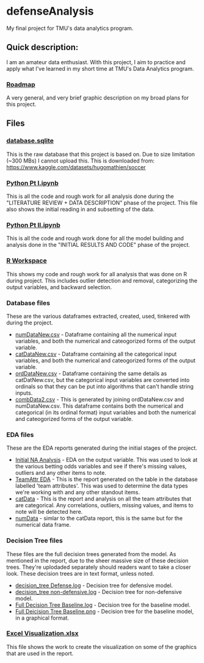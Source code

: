 # defenseAnalysis
My final project for TMU's data analytics program. 

## Quick description:
I am an amateur data enthusiast. With this project, I aim to practice and apply what I've learned in my short time at TMU's Data Analytics program.

### [Roadmap](https://github.com/kyletan1995/defenseAnalysis/blob/main/roadmap.png)
A very general, and very brief graphic description on my broad plans for this project. 

## Files

### [database.sqlite](https://www.kaggle.com/datasets/hugomathien/soccer)
This is the raw database that this project is based on. Due to size limitation (~300 MBs) I cannot upload this.
This is downloaded from: https://www.kaggle.com/datasets/hugomathien/soccer

### [Python Pt I.ipynb](https://github.com/kyletan1995/defenseAnalysis/blob/main/Python%20Pt%20I.ipynb)
This is all the code and rough work for all analysis done during the "LITERATURE REVIEW + DATA DESCRIPTION" phase of the project.
This file also shows the initial reading in and subsetting of the data. 

### [Python Pt II.ipynb](https://github.com/kyletan1995/defenseAnalysis/blob/main/Python%20Pt%20II.ipynb)
This is all the code and rough work done for all the model building and analysis done in the "INITIAL RESULTS AND CODE" phase of the project.

### [R Workspace](https://github.com/kyletan1995/defenseAnalysis/blob/main/Rworkspace.R)
This shows my code and rough work for all analysis that was done on R during project. This includes outlier detection and removal, categorizing the output variables, and backward selection. 

### Database files
These are the various dataframes extracted, created, used, tinkered with during the project. 
- [numDataNew.csv](https://github.com/kyletan1995/defenseAnalysis/blob/main/numDataNew.csv) - Dataframe containing all the numerical input variables, and both the numerical and cateogorized forms of the output variable. 
- [catDataNew.csv](https://github.com/kyletan1995/defenseAnalysis/blob/main/catDataNew.csv) - Dataframe containing all the categorical input variables, and both the numerical and cateogorized forms of the output variable. 
- [ordDataNew.csv](https://github.com/kyletan1995/defenseAnalysis/blob/main/ordDataNew.csv) - Dataframe containing the same details as catDatNew.csv, but the categorical input variables are converted into ordinals so that they can be put into algorithms that can't handle string inputs. 
- [combData2.csv](https://github.com/kyletan1995/defenseAnalysis/blob/main/combData2.csv) - This is generated by joining ordDataNew.csv and numDataNew.csv. This dataframe contains both the numerical and categorical (in its ordinal format) input variables and both the numerical and cateogorized forms of the output variable. 

### EDA files
These are the EDA reports generated during the initial stages of the project. 
- [Initial NA Analysis](https://github.com/kyletan1995/defenseAnalysis/blob/main/Initial%20NA%20Analysis.html) - EDA on the output variable. This was used to look at the various betting odds variables and see if there's missing values, outliers and any other items to note. 
- [TeamAttr EDA](https://github.com/kyletan1995/defenseAnalysis/blob/main/teamAttr%20EDA.html) - This is the report generated on the table in the database labelled 'team attributes'. This was used to determine the data types we're working with and any other standout items. 
- [catData](https://github.com/kyletan1995/defenseAnalysis/blob/main/catData.html) - This is the report and analysis on all the team attributes that are categorical. Any correlations, outliers, missing values, and items to note will be detected here. 
- [numData](https://github.com/kyletan1995/defenseAnalysis/blob/main/numData.html) - simlar to the catData report, this is the same but for the numerical data frame. 

### Decision Tree files
These files are the full decision trees generated from the model. As mentioned in the report, due to the sheer massive size of these decision trees. They're uplodaded separately should readers want to take a closer look. These decision trees are in text format, unless noted. 
- [decision_tree Defense.log](https://github.com/kyletan1995/defenseAnalysis/blob/main/decistion_tree%20Defense.log) - Decision tree for defensive model.
- [decision_tree non-defensive.log](https://github.com/kyletan1995/defenseAnalysis/blob/main/decistion_tree%20non-defensive.log) - Decision tree for non-defensive model. 
- [Full Decision Tree Baseline.log](https://github.com/kyletan1995/defenseAnalysis/blob/main/Full%20Decision%20Tree%20Baseline.log) - Decision tree for the baseline model. 
- [Full Deicision Tree Baseline.png](https://github.com/kyletan1995/defenseAnalysis/blob/main/Full%20Decision%20Tree%20Baseline.png) - Decision tree for the baseline model, in a graphical format. 

### [Excel Visualization.xlsx](https://github.com/kyletan1995/defenseAnalysis/blob/main/Excel%20Visualizations.xlsx)
This file shows the work to create the visualization on some of the graphics that are used in the report. 
